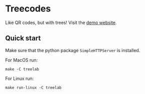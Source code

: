 # Treecodes

Like QR codes, but with trees! Visit the [demo website](www.maida.me/treecode).

## Quick start

Make sure that the python package `SimpleHTTPServer` is installed.

For MacOS run:
```
make -C treelab
```

For Linux run:
```
make run-linux -C treelab
```
